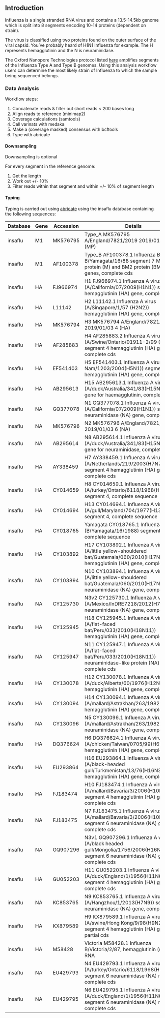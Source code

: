 ## Introduction

Influenza is a single stranded RNA virus and contains a 13.5-14.5kb genome which is split into 8 segments encoding 10-14 proteins (dependent on strain).

The virus is classified using two proteins found on the outer surface of the viral capsid. You’ve probably heard of H1N1 Influenza for example. The H represents hemagglutinin and the N is neuraminidase.

The Oxford Nanopore Technologies protocol listed [here](https://community.nanoporetech.com/docs/prepare/library_prep_protocols/ligation-sequencing-influenza-whole-genome) amplifies segments of the Influenza Type A and Type B genomes. Using this analysis workflow users can determine the most likely strain of Influenza to which the sample being sequenced belongs.

### Data Analysis

Workflow steps:
1. Concatenate reads & filter out short reads < 200 bases long
2. Align reads to reference (minimap2)
3. Coverage calculations (samtools)
4. Call varinats with medaka
5. Make a (coverage masked) consensus with bcftools
6. Type with abricate

#### Downsampling

Downsampling is optional

For every segment in the reference genome:
1. Get the length
2. Work out +/- 10%
3. Filter reads within that segment and within +/- 10% of segment length

#### Typing

Typing is carried out using [abricate](https://github.com/tseemann/abricate) using the insaflu database containing the following sequences:

| Database|Gene|Accession|Details|
|----|----|----|----|
|insaflu|M1|MK576795|Type_A MK576795 A/England/7821/2019 2019/01/03 7 (MP)
|insaflu|M1|AF100378|Type_B AF100378.1 Influenza B virus B/Yamagata/16/88 segment 7 M1 matrix protein (M) and BM2 protein (BM2) genes, complete cds
|insaflu|HA|FJ966974|H1 FJ966974.1 Influenza A virus (A/California/07/2009(H1N1)) segment 4 hemagglutinin (HA) gene, complete cds
|insaflu|HA|L11142|H2 L11142.1 Influenza A virus (A/Singapore/1/57 (H2N2)) hemagglutinin (HA) gene, complete cds
|insaflu|HA|MK576794|H3 MK576794 A/England/7821/2019 2019/01/03 4 (HA)
|insaflu|HA|AF285883|H4 AF285883.2 Influenza A virus (A/Swine/Ontario/01911-2/99 (H4N6)) segment 4 hemagglutinin (HA) gene, complete cds
|insaflu|HA|EF541403|H5 EF541403.1 Influenza A virus (A/Viet Nam/1203/2004(H5N1)) segment 4 hemagglutinin (HA) gene, complete cds
|insaflu|HA|AB295613|H15 AB295613.1 Influenza A virus (A/duck/Australia/341/83(H15N8)) HA gene for haemagglutinin, complete cds
|insaflu|NA|GQ377078|N1 GQ377078.1 Influenza A virus (A/California/07/2009(H1N1)) segment 6 neuraminidase (NA) gene, complete cds
|insaflu|NA|MK576796|N2 MK576796 A/England/7821/2019 2019/01/03 6 (NA)
|insaflu|NA|AB295614|N8 AB295614.1 Influenza A virus (A/duck/Australia/341/83(H15N8)) NA gene for neuraminidase, complete cds
|insaflu|HA|AY338459|H7 AY338459.1 Influenza A virus (A/Netherlands/219/2003(H7N7)) segment 4 hemagglutinin (HA) gene, complete cds
|insaflu|HA|CY014659|H8 CY014659.1 Influenza A virus (A/turkey/Ontario/6118/1968(H8N4)) segment 4, complete sequence
|insaflu|HA|CY014694|H13 CY014694.1 Influenza A virus (A/gull/Maryland/704/1977(H13N6)) segment 4, complete sequence
|insaflu|HA|CY018765|Yamagata CY018765.1 Influenza B virus (B/Yamagata/16/1988) segment 4, complete sequence
|insaflu|HA|CY103892|H17 CY103892.1 Influenza A virus (A/little yellow-shouldered bat/Guatemala/060/2010(H17N10)) hemagglutinin (HA) gene, complete cds
|insaflu|NA|CY103894|N10 CY103894.1 Influenza A virus (A/little yellow-shouldered bat/Guatemala/060/2010(H17N10)) neuraminidase (NA) gene, complete cds
|insaflu|NA|CY125730|N3v2 CY125730.1 Influenza A virus (A/Mexico/InDRE7218/2012(H7N3)) neuraminidase (NA) gene, complete cds
|insaflu|HA|CY125945|H18 CY125945.1 Influenza A virus (A/flat-faced bat/Peru/033/2010(H18N11)) hemagglutinin (HA) gene, complete cds
|insaflu|NA|CY125947|N11 CY125947.1 Influenza A virus (A/flat-faced bat/Peru/033/2010(H18N11)) neuraminidase-like protein (NA) gene, complete cds
|insaflu|HA|CY130078|H12 CY130078.1 Influenza A virus (A/duck/Alberta/60/1976(H12N5)) hemagglutinin (HA) gene, complete cds
|insaflu|HA|CY130094|H14 CY130094.1 Influenza A virus (A/mallard/Astrakhan/263/1982(H14N5)) hemagglutinin (HA) gene, complete cds
|insaflu|NA|CY130096|N5 CY130096.1 Influenza A virus (A/mallard/Astrakhan/263/1982(H14N5)) neuraminidase (NA) gene, complete cds
|insaflu|HA|DQ376624|H6 DQ376624.1 Influenza A virus (A/chicken/Taiwan/0705/99(H6N1)) hemagglutinin (HA) gene, complete cds
|insaflu|HA|EU293864|H16 EU293864.1 Influenza A virus (A/black-headed gull/Turkmenistan/13/76(H16N3)) hemagglutinin (HA) gene, complete cds
|insaflu|HA|FJ183474|H10 FJ183474.1 Influenza A virus (A/mallard/Bavaria/3/2006(H10N7)) segment 4 hemagglutinin (HA) gene, complete cds
|insaflu|NA|FJ183475|N7 FJ183475.1 Influenza A virus (A/mallard/Bavaria/3/2006(H10N7)) segment 6 neuraminidase (NA) gene, complete cds
|insaflu|NA|GQ907296|N3v1 GQ907296.1 Influenza A virus (A/black headed gull/Mongolia/1756/2006(H16N3)) segment 6 neuraminidase (NA) gene, complete cds
|insaflu|HA|GU052203|H11 GU052203.1 Influenza A virus (A/duck/England/1/1956(H11N6)) segment 4 hemagglutinin (HA) gene, complete cds
|insaflu|NA|KC853765|N9 KC853765.1 Influenza A virus (A/Hangzhou/1/2013(H7N9)) segment 6 neuraminidase (NA) gene, complete cds
|insaflu|HA|KX879589|H9 KX879589.1 Influenza A virus (A/swine/Hong Kong/9/98(H9N2)) segment 4 hemagglutinin (HA) gene, partial cds
|insaflu|HA|M58428|Victoria M58428.1 Influenza B/Victoria/2/87, hemagglutinin (seg 4), RNA
|insaflu|NA|EU429793|N4 EU429793.1 Influenza A virus (A/turkey/Ontario/6118/1968(H8N4)) segment 6 neuraminidase (NA) mRNA, complete cds
|insaflu|NA|EU429795|N6 EU429795.1 Influenza A virus (A/duck/England/1/1956(H11N6)) segment 6 neuraminidase (NA) mRNA, complete cds
